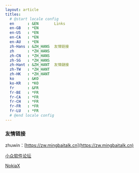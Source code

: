 ```yaml
---
layout: article
titles:
  # @start locale config
  en      : &EN       Links
  en-GB   : *EN
  en-US   : *EN
  en-CA   : *EN
  en-AU   : *EN
  zh-Hans : &ZH_HANS  友情链接
  zh      : *ZH_HANS
  zh-CN   : *ZH_HANS
  zh-SG   : *ZH_HANS
  zh-Hant : &ZH_HANT  友情鏈接
  zh-TW   : *ZH_HANT
  zh-HK   : *ZH_HANT
  ko      : &KO       
  ko-KR   : *KO
  fr      : &FR       
  fr-BE   : *FR
  fr-CA   : *FR
  fr-CH   : *FR
  fr-FR   : *FR
  fr-LU   : *FR
  # @end locale config
---
```


### 友情链接
zhuwin：[https://zw.mingbaitalk.cn](https://zw.mingbaitalk.cn)

[小众软件论坛](https://meta.appinn.net)

[NokiaX](http://nokiax.ysepan.com/)
